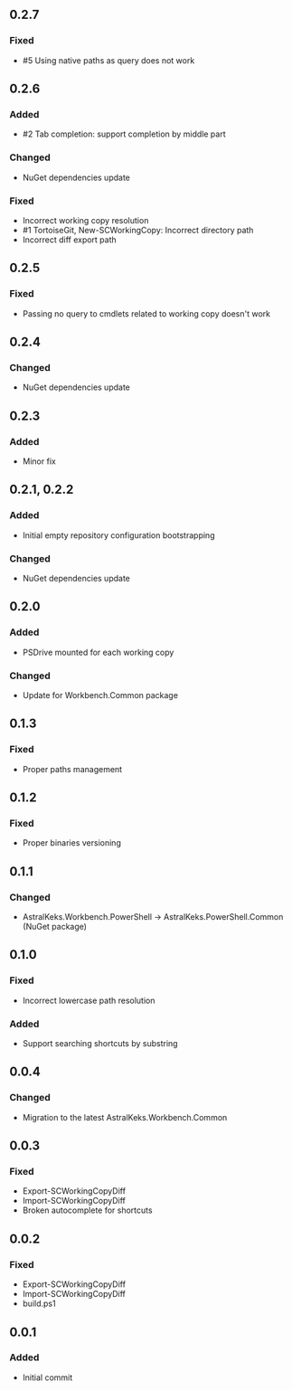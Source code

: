 ## 0.2.7
### Fixed
 - #5 Using native paths as query does not work

## 0.2.6
### Added
- #2 Tab completion: support completion by middle part
### Changed
- NuGet dependencies update
### Fixed
- Incorrect working copy resolution
- #1 TortoiseGit, New-SCWorkingCopy: Incorrect directory path
- Incorrect diff export path

## 0.2.5
### Fixed
- Passing no query to cmdlets related to working copy doesn't work

## 0.2.4
### Changed
- NuGet dependencies update

## 0.2.3
### Added
- Minor fix

## 0.2.1, 0.2.2
### Added
- Initial empty repository configuration bootstrapping
### Changed
- NuGet dependencies update

## 0.2.0
### Added
- PSDrive mounted for each working copy
### Changed
- Update for Workbench.Common package

## 0.1.3
### Fixed
- Proper paths management

## 0.1.2
### Fixed
- Proper binaries versioning

## 0.1.1
### Changed
- AstralKeks.Workbench.PowerShell -> AstralKeks.PowerShell.Common (NuGet package)

## 0.1.0
### Fixed
- Incorrect lowercase path resolution
### Added
- Support searching shortcuts by substring

## 0.0.4
### Changed
- Migration to the latest AstralKeks.Workbench.Common

## 0.0.3
### Fixed
- Export-SCWorkingCopyDiff
- Import-SCWorkingCopyDiff
- Broken autocomplete for shortcuts

## 0.0.2
### Fixed
- Export-SCWorkingCopyDiff
- Import-SCWorkingCopyDiff
- build.ps1

## 0.0.1
### Added
- Initial commit